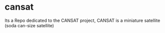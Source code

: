 # cansat
Its a Repo dedicated to the CANSAT project, CANSAT is a miniature satellite (soda can-size satellite) 
